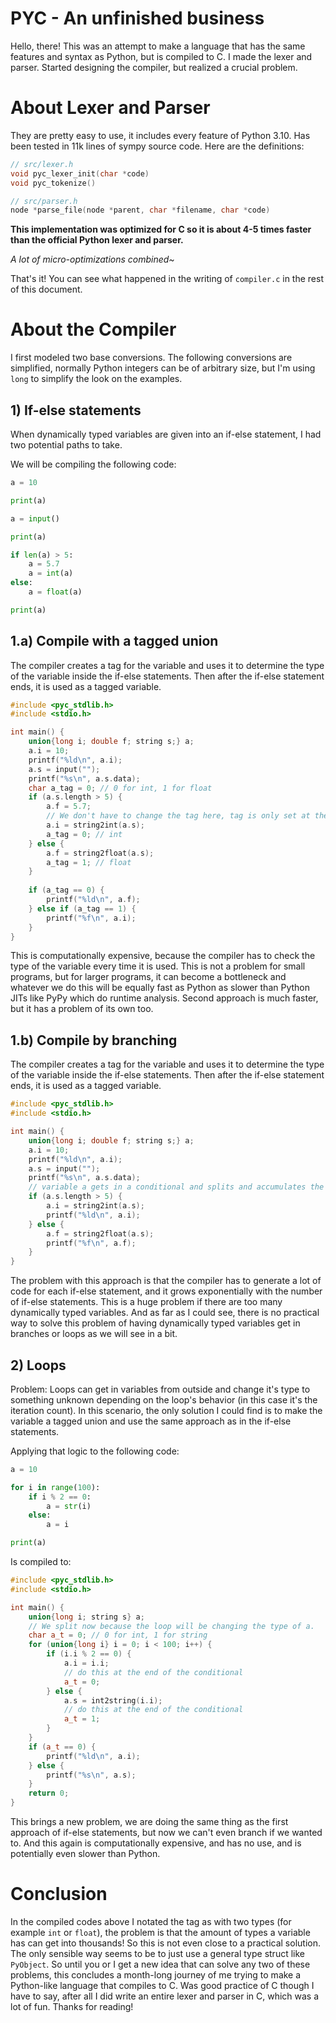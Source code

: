 # PYC - An unfinished business

Hello, there! This was an attempt to make a language that has the same features and syntax as Python, but is compiled to
C. I made the lexer and parser. Started designing the compiler, but realized a crucial problem.

# About Lexer and Parser

They are pretty easy to use, it includes every feature of Python 3.10. Has been tested in 11k lines of sympy source
code. Here are the definitions:

```c++
// src/lexer.h
void pyc_lexer_init(char *code)
void pyc_tokenize()
```

```c++
// src/parser.h
node *parse_file(node *parent, char *filename, char *code)
```

**This implementation was optimized for C so it is about 4-5 times faster than the official Python lexer and parser.**

*A lot of micro-optimizations combined~*

That's it! You can see what happened in the writing of `compiler.c` in the rest of this document.

# About the Compiler

I first modeled two base conversions. The following conversions are simplified, normally Python integers can be of
arbitrary
size, but I'm using `long` to simplify the look on the examples.

## 1) If-else statements

When dynamically typed variables are given into an if-else statement, I had two potential paths to take.

We will be compiling the following code:

```py
a = 10

print(a)

a = input()

print(a)

if len(a) > 5:
    a = 5.7
    a = int(a)
else:
    a = float(a)

print(a)
```

## 1.a) Compile with a tagged union

The compiler creates a tag for the variable and uses it to determine the type of the variable inside the if-else
statements. Then after the if-else statement ends, it is used as a tagged variable.

```c++
#include <pyc_stdlib.h>
#include <stdio.h>

int main() {
    union{long i; double f; string s;} a;
    a.i = 10;
    printf("%ld\n", a.i);
    a.s = input("");
    printf("%s\n", a.s.data);
    char a_tag = 0; // 0 for int, 1 for float
    if (a.s.length > 5) {
        a.f = 5.7;
        // We don't have to change the tag here, tag is only set at the end.
        a.i = string2int(a.s);
        a_tag = 0; // int
    } else {
        a.f = string2float(a.s);
        a_tag = 1; // float
    }
    
    if (a_tag == 0) {
        printf("%ld\n", a.f);
    } else if (a_tag == 1) {
        printf("%f\n", a.i);
    }
}
```

This is computationally expensive, because the compiler has to check the type of the variable every time it is used.
This is not a problem for small programs, but for larger programs, it can become a bottleneck and whatever we do this
will be equally fast as Python as slower than Python JITs like PyPy which do runtime analysis. Second approach is much
faster, but it has a problem of its own too.

## 1.b) Compile by branching

The compiler creates a tag for the variable and uses it to determine the type of the variable inside the if-else
statements. Then after the if-else statement ends, it is used as a tagged variable.

```c++
#include <pyc_stdlib.h>
#include <stdio.h>

int main() {
    union{long i; double f; string s;} a;
    a.i = 10;
    printf("%ld\n", a.i);
    a.s = input("");
    printf("%s\n", a.s.data);
    // variable a gets in a conditional and splits and accumulates the rest of the code. this is one way of doing this.
    if (a.s.length > 5) {
        a.i = string2int(a.s);
        printf("%ld\n", a.i);
    } else {
        a.f = string2float(a.s);
        printf("%f\n", a.f);
    }
}
```

The problem with this approach is that the compiler has to generate a lot of code for each if-else statement, and it
grows exponentially with the number of if-else statements. This is a huge problem if there are too many dynamically
typed variables. And as far as I could see, there is no practical way to solve this problem of having dynamically typed
variables get in branches or loops as we will see in a bit.

## 2) Loops

Problem: Loops can get in variables from outside and change it's type to something unknown depending on the loop's
behavior (in this case it's the iteration count). In this scenario, the only solution I could find is to make the
variable a tagged union and use the same approach as in the if-else statements.

Applying that logic to the following code:

```py
a = 10

for i in range(100):
    if i % 2 == 0:
        a = str(i)
    else:
        a = i

print(a)
```

Is compiled to:

```c++
#include <pyc_stdlib.h>
#include <stdio.h>

int main() {
    union{long i; string s} a;
    // We split now because the loop will be changing the type of a.
    char a_t = 0; // 0 for int, 1 for string
    for (union{long i} i = 0; i < 100; i++) {
        if (i.i % 2 == 0) {
            a.i = i.i;
            // do this at the end of the conditional
            a_t = 0;
        } else {
            a.s = int2string(i.i);
            // do this at the end of the conditional
            a_t = 1;
        }
    }
    if (a_t == 0) {
        printf("%ld\n", a.i);
    } else {
        printf("%s\n", a.s);
    }
    return 0;
}
```

This brings a new problem, we are doing the same thing as the first approach of if-else statements, but now we can't
even branch if we wanted to. And this again is computationally expensive, and has no use, and is potentially even slower
than Python.

# Conclusion

In the compiled codes above I notated the tag as with two types (for example `int` or `float`), the problem is that the
amount of types a variable has can get into thousands! So this is not even close to a practical solution. The only
sensible way seems to be to just use a general type struct like `PyObject`. So until you or I get a new idea that can
solve any two of these problems, this concludes a month-long journey of me trying to make a Python-like language that
compiles to C. Was good practice of C though I have to say, after all I did write an entire lexer and parser in C, which
was a lot of fun. Thanks for reading!
